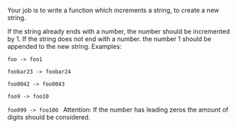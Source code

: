 Your job is to write a function which increments a string, to create a new string.

If the string already ends with a number, the number should be incremented by 1.
If the string does not end with a number. the number 1 should be appended to the new string.
Examples:

`foo -> foo1
`

`foobar23 -> foobar24
`

`foo0042 -> foo0043
`

`foo9 -> foo10
`

`foo099 -> foo100
`
Attention: If the number has leading zeros the amount of digits should be considered.
